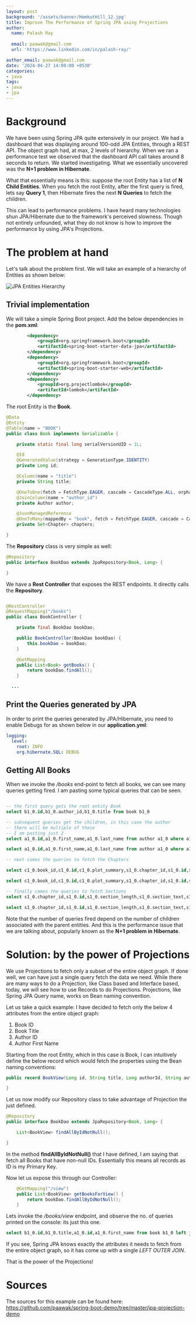 ```yaml
---
layout: post
background: '/assets/banner/HemkutHill_12.jpg'
title: Improve The Performance of Spring JPA using Projections
author:
  name: Palash Ray
  
  email: paawak@gmail.com
  url: 'https://www.linkedin.com/in/palash-ray/'

author_email: paawak@gmail.com
date: '2024-04-27 14:00:00 +0530'
categories:
- java
tags:
- java
- jpa
---
```

# Background
We have been using Spring JPA quite extensively in our project. We had a dashboard that was displaying around 100-odd JPA Entities, through a REST API. The object graph had, at max, 2 levels of hierarchy. When we ran a performance test we observed that the dashboard API call takes around 8 seconds to return. We started investigating. What we essentially uncovered was the __N+1 problem in Hibernate__. 

What that essentially means is this: suppose the root Entity has a list of __N Child Entities__. When you fetch the root Entity, after the first query is fired, lets say __Query 1__, then Hibernate fires the next __N Queries__ to fetch the children.

 This can lead to performance problems. I have heard many technologies shun JPA/Hibernate due to the framework's perceived slowness. Though not entirely unfounded, what they do not know is how to improve the performance by using JPA's Projections.

# The problem at hand
Let's talk about the problem first. We will take an example of a hierarchy of Entities as shown below:

![JPA Entities Hierarchy](../assets/2024/04/jpa-projections-book-model.png)

## Trivial implementation

We will take a simple Spring Boot project. Add the below dependencies in the __pom.xml__:

```xml
		<dependency>
			<groupId>org.springframework.boot</groupId>
			<artifactId>spring-boot-starter-data-jpa</artifactId>
		</dependency>
		<dependency>
			<groupId>org.springframework.boot</groupId>
			<artifactId>spring-boot-starter-web</artifactId>
		</dependency>
		<dependency>
			<groupId>org.projectlombok</groupId>
			<artifactId>lombok</artifactId>
		</dependency>
```

The root Entity is the __Book__.

```java
@Data
@Entity
@Table(name = "BOOK")
public class Book implements Serializable {

    private static final long serialVersionUID = 1L;

    @Id
    @GeneratedValue(strategy = GenerationType.IDENTITY)
    private Long id;

    @Column(name = "title")
    private String title;

    @OneToOne(fetch = FetchType.EAGER, cascade = CascadeType.ALL, orphanRemoval = true)
    @JoinColumn(name = "author_id")
    private Author author;

    @JsonManagedReference
    @OneToMany(mappedBy = "book", fetch = FetchType.EAGER, cascade = CascadeType.ALL, orphanRemoval = true)
    private Set<Chapter> chapters;

}
```

The __Repository__ class is very simple as well:

```java
@Repository
public interface BookDao extends JpaRepository<Book, Long> {

}
```

We have a __Rest Controller__ that exposes the REST endpoints. It directly calls the __Repository__.

```java

@RestController
@RequestMapping("/books")
public class BookController {

	private final BookDao bookDao;

	public BookController(BookDao bookDao) {
		this.bookDao = bookDao;
	}

	@GetMapping
	public List<Book> getBooks() {
		return bookDao.findAll();
	}

  ...

```

## Print the Queries generated by JPA
In order to print the queries generated by JPA/Hibernate, you need to enable Debugs for as shown below in our __application.yml__:

```yaml
logging:
  level:
    root: INFO
    org.hibernate.SQL: DEBUG
```    

## Getting All Books

When we invoke the */books* end-point to fetch all books, we can see many queries getting fired. I am pasting some typical queries that can be seen.

```sql

-- the first query gets the root entity Book
select b1_0.id,b1_0.author_id,b1_0.title from book b1_0

-- subsequent queries get the children, in this case the author
-- there will be multiple of these
-- I am pasting just 2
select a1_0.id,a1_0.first_name,a1_0.last_name from author a1_0 where a1_0.id=?

select a1_0.id,a1_0.first_name,a1_0.last_name from author a1_0 where a1_0.id=?

-- next comes the queries to fetch the Chapters

select c1_0.book_id,c1_0.id,c1_0.plot_summary,s1_0.chapter_id,s1_0.id,s1_0.section_length,s1_0.section_text,s1_0.style,c1_0.title from chapter c1_0 left join section s1_0 on c1_0.id=s1_0.chapter_id where c1_0.book_id=?

select c1_0.book_id,c1_0.id,c1_0.plot_summary,s1_0.chapter_id,s1_0.id,s1_0.section_length,s1_0.section_text,s1_0.style,c1_0.title from chapter c1_0 left join section s1_0 on c1_0.id=s1_0.chapter_id where c1_0.book_id=?

-- finally comes the queries to fetch Sections
select s1_0.chapter_id,s1_0.id,s1_0.section_length,s1_0.section_text,s1_0.style from section s1_0 where s1_0.chapter_id=?

select s1_0.chapter_id,s1_0.id,s1_0.section_length,s1_0.section_text,s1_0.style from section s1_0 where s1_0.chapter_id=?

```

Note that the number of queries fired depend on the number of children associated with the parent entities. And this is the performance issue that we are talking about, popularly known as the __N+1 problem in Hibernate__.

# Solution: by the power of Projections
We use Projections to fetch only a subset of the entire object graph. If done well, we can have just a single query fetch the data we need. While there are many ways to do a Projection, like Class based and Interface based, today, we will see how to use Records to do Projections. Projections, like Spring JPA Query name, works on Bean naming convention.

Let us take a quick example: I have decided to fetch only the below 4 attributes from the entire object graph:
1. Book ID
1. Book Title
1. Author ID
1. Author First Name

Starting from the root Entity, which in this case is Book, I can intuitively define the below record which would fetch the properties using the Bean naming conventions:

```java
public record BookView(Long id, String title, Long authorId, String authorFirstName) {

}
```

Let us now modify our Repository class to take advantage of Projection the just defined.

```java
@Repository
public interface BookDao extends JpaRepository<Book, Long> {

	List<BookView> findAllByIdNotNull();

}
```

In the method __findAllByIdNotNull()__ that I have defined, I am saying that fetch all Books that have non-null IDs. Essentially this means all records as ID is my Primary Key.

Now let us expose this through our Controller:

```java
	@GetMapping("/view")
	public List<BookView> getBooksForView() {
		return bookDao.findAllByIdNotNull();
	}
```

Lets invoke the */books/view* endpoint, and observe the no. of queries printed on the console: its just this one.

```sql
select b1_0.id,b1_0.title,a1_0.id,a1_0.first_name from book b1_0 left join author a1_0 on a1_0.id=b1_0.author_id where b1_0.id is not null
```

If you see, Spring JPA knows exactly the attributes it needs to fetch from the entire object graph, so it has come up with a single *LEFT OUTER JOIN*. 

That is the power of the Projections!

# Sources
The sources for this example can be found here: <https://github.com/paawak/spring-boot-demo/tree/master/jpa-projection-demo>
